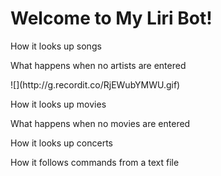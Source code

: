 <h1> Welcome to My Liri Bot! </h1>

<p> How it looks up songs <p>
<p> What happens when no artists are entered <p>
![](http://g.recordit.co/RjEWubYMWU.gif)
<p> How it looks up movies <p>
<p> What happens when no movies are entered <p>
<p> How it looks up concerts <p>
<p> How it follows commands from a text file <p>
  
